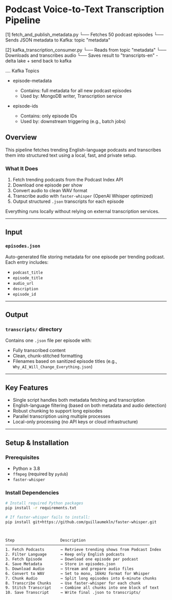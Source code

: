 # Podcast Voice-to-Text Transcription Pipeline


[1] fetch_and_publish_metadata.py
    └── Fetches 50 podcast episodes
    └── Sends JSON metadata to Kafka: topic "metadata"

[2] kafka_transcription_consumer.py
    └── Reads from topic "metadata"
    └── Downloads and transcribes audio
    └── Saves result to "transcripts-en"  - delta lake + send back to kafka

.... Kafka Topics

- episode-metadata
  - Contains: full metadata for all new podcast episodes
  - Used by: MongoDB writer, Transcription service

- episode-ids
  - Contains: only episode IDs
  - Used by: downstream triggering (e.g., batch jobs)

    
## Overview

This pipeline fetches trending English-language podcasts and transcribes them into structured text using a local, fast, and private setup.

### What It Does

1. Fetch trending podcasts from the Podcast Index API  
2. Download one episode per show  
3. Convert audio to clean WAV format  
4. Transcribe audio with `faster-whisper` (OpenAI Whisper optimized)  
5. Output structured `.json` transcripts for each episode  

Everything runs locally without relying on external transcription services.

---

## Input

### `episodes.json`

Auto-generated file storing metadata for one episode per trending podcast.  
Each entry includes:

- `podcast_title`
- `episode_title`
- `audio_url`
- `description`
- `episode_id`

---

## Output

### `transcripts/` directory

Contains one `.json` file per episode with:

- Fully transcribed content
- Clean, chunk-stitched formatting
- Filenames based on sanitized episode titles (e.g., `Why_AI_Will_Change_Everything.json`)

---

## Key Features

- Single script handles both metadata fetching and transcription  
- English-language filtering (based on both metadata and audio detection)  
- Robust chunking to support long episodes  
- Parallel transcription using multiple processes  
- Local-only processing (no API keys or cloud infrastructure)

---

## Setup & Installation

### Prerequisites

- Python ≥ 3.8  
- `ffmpeg` (required by `pydub`)  
- `faster-whisper`

### Install Dependencies

```bash
# Install required Python packages
pip install -r requirements.txt

# If faster-whisper fails to install:
pip install git+https://github.com/guillaumekln/faster-whisper.git



Step                    Description
───────────────────────────────────────────────────────────────
1. Fetch Podcasts       → Retrieve trending shows from Podcast Index
2. Filter Language      → Keep only English podcasts
3. Fetch Episode        → Download one episode per podcast
4. Save Metadata        → Store in episodes.json
5. Download Audio       → Stream and prepare audio files
6. Convert to WAV       → Set to mono, 16kHz format for Whisper
7. Chunk Audio          → Split long episodes into 6-minute chunks
8. Transcribe Chunks    → Use faster-whisper for each chunk
9. Stitch Transcript    → Combine all chunks into one block of text
10. Save Transcript     → Write final .json to transcripts/





